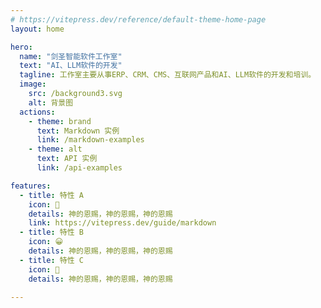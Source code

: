 ```yaml
---
# https://vitepress.dev/reference/default-theme-home-page
layout: home

hero:
  name: "剑圣智能软件工作室"
  text: "AI、LLM软件的开发"
  tagline: 工作室主要从事ERP、CRM、CMS、互联网产品和AI、LLM软件的开发和培训。
  image:
    src: /background3.svg
    alt: 背景图
  actions:
    - theme: brand
      text: Markdown 实例
      link: /markdown-examples
    - theme: alt
      text: API 实例
      link: /api-examples

features:
  - title: 特性 A
    icon: 🦀
    details: 神的恩赐，神的恩赐，神的恩赐
    link: https://vitepress.dev/guide/markdown
  - title: 特性 B
    icon: 😀
    details: 神的恩赐，神的恩赐，神的恩赐
  - title: 特性 C
    icon: 🏃
    details: 神的恩赐，神的恩赐，神的恩赐

---
```


